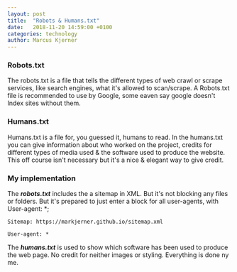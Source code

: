 ```yaml
---
layout: post
title:  "Robots & Humans.txt"
date:   2018-11-20 14:59:00 +0100
categories: technology
author: Marcus Kjerner
---
```

### Robots.txt

The robots.txt is a file that tells the different types of web crawl or scrape services, like search engines, what it's allowed to scan/scrape. A Robots.txt file is recommended to use by Google, some eaven say google doesn't Index sites without them.

### Humans.txt
Humans.txt is a file for, you guessed it, humans to read. In the humans.txt you can give information about who worked on the project, credits for different types of media used & the software used to produce the website. This off course isn't necessary but it's a nice & elegant way to give credit.

### My implementation

The **_robots.txt_** includes the a sitemap in XML. But it's not blocking any files or folders. But it's prepared to just enter a block for all user-agents, with User-agent: *;


~~~ 
Sitemap: https://markjerner.github.io/sitemap.xml

User-agent: * 
~~~

The **_humans.txt_** is used to show which software has been used to produce the web page. No credit for neither images or styling. Everything is done ny me.